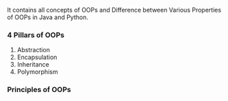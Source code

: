 It contains all concepts of OOPs and Difference between Various Properties of OOPs in Java and Python.

### 4 Pillars of OOPs

1. Abstraction
2. Encapsulation
3. Inheritance
4. Polymorphism

### Principles of OOPs